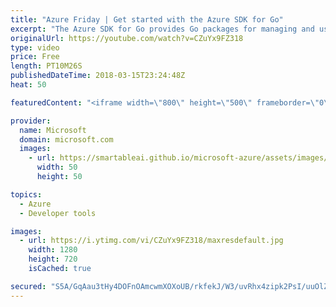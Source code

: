 ```yaml
---
title: "Azure Friday | Get started with the Azure SDK for Go"
excerpt: "The Azure SDK for Go provides Go packages for managing and using Azure services using the Go language. Deploy your Go app to Azure Web Apps and take advantage of managed services, such as PostgreSQL, Storage, Identity, and more.  For more information, see:  Azure SDK for Go - https://aka.ms/azfr/393/01"
originalUrl: https://youtube.com/watch?v=CZuYx9FZ318
type: video
price: Free
length: PT10M26S
publishedDateTime: 2018-03-15T23:24:48Z
heat: 50

featuredContent: "<iframe width=\"800\" height=\"500\" frameborder=\"0\" src=\"https://www.youtube.com/embed/CZuYx9FZ318\" allow=\"accelerometer; autoplay; encrypted-media; gyroscope; picture-in-picture\" allowfullscreen></iframe>"

provider:
  name: Microsoft
  domain: microsoft.com
  images:
    - url: https://smartableai.github.io/microsoft-azure/assets/images/organizations/microsoft.com-50x50.jpg
      width: 50
      height: 50

topics:
  - Azure
  - Developer tools

images:
  - url: https://i.ytimg.com/vi/CZuYx9FZ318/maxresdefault.jpg
    width: 1280
    height: 720
    isCached: true

secured: "S5A/GqAau3tHy4DOFnOAmcwmXOXoUB/rkfekJ/W3/uvRhx4zipk2PsI/uuOlZClpOA0Q0bK6qiwnugfwCDhjqJye0on/qqDuHCeWfOW43xBHCoZ1rle/lcSXYwyoNINnKhUd7t0kA22/2YCc+I98qZZnXyX7m+MYBSdU5uCsP2jZR+ar+GVvsnIVF0bcuf/GGJGdqJ+E7OlCvTDpCh0iKBWu6WNUHeazjvgyl/iKfiUTaPIrGf7wmaIxeefHV6uW6BkEy57dj+1kbqlJMrp8sNHBqsYSoftWpCGEIRs17ZJhpQu66H4p4HzeO6GfQaEgfAfboLNy6BwskNWvMjNSYYb01Jv+yFSc0LpJ7iEO0CEuPg4ywamKSTJJTLv4t2TSx8cRZTZJVIalgVqakkXSgDWC6x1U6PL0PTt9bSQeUtE=;ldYseaahOMQLF0ekAkSgAg=="
---
```


